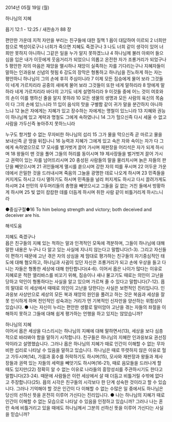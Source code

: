 2014년 05월 19일 (월)

하나님의 지혜



욥기 12:1 - 12:25 / 새찬송가 88 장


편안한 가운데 지적 자만을 부리는 친구들에 대한 질책
1 욥이 대답하여 이르되 2 너희만 참으로 백성이로구나 너희가 죽으면 지혜도 죽겠구나 3 나도 너희 같이 생각이 있어 너희만 못하지 아니하니 그같은 일을 누가 알지 못하겠느냐 4 하나님께 불러 아뢰어 들으심을 입은 내가 이웃에게 웃음거리가 되었으니 의롭고 온전한 자가 조롱거리가 되었구나 5 평안한 자의 마음은 재앙을 멸시하나 재앙이 실족하는 자를 기다리는구나
지혜자들이 말하는 인과응보 신념의 헛됨 
6 강도의 장막은 형통하고 하나님을 진노하게 하는 자는 평안하니 하나님이 그의 손에 후히 주심이니라 7 이제 모든 짐승에게 물어 보라 그것들이 네게 가르치리라 공중의 새에게 물어 보라 그것들이 또한 네게 말하리라 8 땅에게 말하라 네게 가르치리라 바다의 고기도 네게 설명하리라 9 이것들 중에 어느 것이 여호와의 손이 이를 행하신 줄을 알지 못하랴 10 모든 생물의 생명과 모든 사람의 육신의 목숨이 다 그의 손에 있느니라 11 입이 음식의 맛을 구별함 같이 귀가 말을 분간하지 아니하느냐 12 늙은 자에게는 지혜가 있고 장수하는 자에게는 명철이 있느니라 13 지혜와 권능이 하나님께 있고 계략과 명철도 그에게 속하였나니 14 그가 헐으신즉 다시 세울 수 없고 사람을 가두신즉 놓아주지 못하느니라

누구도 항거할 수 없는 무자비한 하나님의 섭리
15 그가 물을 막으신즉 곧 마르고 물을 보내신즉 곧 땅을 뒤집나니 16 능력과 지혜가 그에게 있고 속은 자와 속이는 자가 다 그에게 속하였으므로 17 모사를 벌거벗겨 끌어 가시며 재판장을 어리석은 자가 되게 하시며 18 왕들이 맨 것을 풀어 그들의 허리를 동이시며 19 제사장들을 벌거벗겨 끌어 가시고 권력이 있는 자를 넘어뜨리시며 20 충성된 사람들의 말을 물리치시며 늙은 자들의 판단을 빼앗으시며 21 귀인들에게 멸시를 쏟으시며 강한 자의 띠를 푸시며 22 어두운 가운데에서 은밀한 것을 드러내시며 죽음의 그늘을 광명한 데로 나오게 하시며 23 민족들을 커지게도 하시고 다시 멸하기도 하시며 민족들을 널리 퍼지게도 하시고 다시 끌려가게도 하시며 24 만민의 우두머리들의 총명을 빼앗으시고 그들을 길 없는 거친 들에서 방황하게 하시며 25 빛 없이 캄캄한 데를 더듬게 하시며 취한 사람 같이 비틀거리게 하시느니라


●중심구절●16 To him belong strength and victory; both deceived and deceiver are his.

해석도움





지혜도 죽겠구나  
욥은 친구들의 지혜 있는 척하는 말과 인격적인 모독에 격분하며, 그들이 하나님에 대해 말한 내용은 누구나 다 알고 있는 사실에 지나지 않는다고 말합니다(1-3). 그리고 자신들이 편하기 때문에 고난 겪은 자의 상심을 제 맘대로 평가하는 친구들의 자기중심적인 태도에 대해 혐오하고, 하나님과 사귐이 있던 자신은 조롱거리가 되고 손에 우상을 들고 다니는 자들은 형통한 세상에 대해 한탄합니다(4-6). 이어서 욥은 나이가 많다는 이유로 지혜로운 척한 엘리바스를 비꼬기 위해, 짐승이나 새나 물고기도 때로는 의인이 고난을 당하고 악인이 형통하다는 사실을 알고 있으며 가르쳐 줄 수 있다고 말합니다(7-12). 욥의 말대로 이 세상에서 때때로 의인이 고난을 당한다는 사실은 보편적인 진리입니다. 인과응보 사상만으로 세상의 모든 복과 재앙의 원인을 풀려고 하는 것은 복음과 세상을 잘못 인식하게 하며 전인적인 성숙과는 거리가 먼 기복적인 신자만을 양산하는 위험성이 있습니다. 
● 나는 자신이 누리는 편안한 생활로 말미암아 고난을 겪는 자들의 좌절을 이해하지 못하고 그들에 대해 쉽게 평가하는 언행을 하고 있지는 않았습니까? 

하나님의 지혜  
이어서 욥은 세상을 다스리시는 하나님의 지혜에 대해 말하면서(13), 세상을 보다 심층적으로 바라봐야 함을 말하기 시작합니다. 친구들은 하나님의 지혜란 인과응보요 권선징악이라고 설명했습니다. 그러나 욥은 하나님의 지혜가 때로 인간이 이해할 수 없는 무자비한 섭리로 나타날 수 있음을 말하고 있습니다. 하나님은 때로 뚜렷하지 않은 이유로 헐고 가두시며(14), 가뭄과 홍수를 허락하기도 하시며(15), 모사와 재판장과 왕들과 제사장들과 권력 있는 자들의 세력을 빼앗기도 하시며(16-21), 때로 음모들을 드러나게 할 때도 있지만(22) 정확히 알 수 없는 이유로 나라들의 흥망성쇠를 주관하시기도 한다고 말합니다(23-24). 때문에 사람들은 이런 세상에서 살 때 더듬고 비틀거릴 수밖에 없다고 주장합니다(25). 욥의 시각은 친구들의 시각보다 한 단계 성숙한 것이라고 할 수 있습니다. 그러나 기억해야 할 것은 인간이 다 이해할 수 없는 수많은 일 중에서도 하나님은 당신의 선하신 뜻을 온전히 이루어 가신다는 진리입니다.
● 나는 하나님의 지혜가 때로 인간이 이해할 수 없는 모습으로 나타날 수 있음을 인정하고 있습니까? 그러나 나는 혼란 속에 비틀거리고 있을 때에도 하나님께서 그분의 선하신 뜻을 이루어 가신다는 사실을 믿습니까?